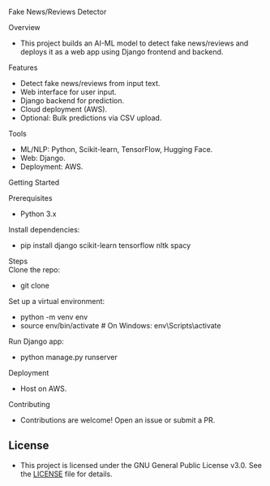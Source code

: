 Fake News/Reviews Detector

Overview
- This project builds an AI-ML model to detect fake news/reviews and deploys it as a web app using Django frontend and backend.
    
Features
- Detect fake news/reviews from input text.
- Web interface for user input.
- Django backend for prediction.
- Cloud deployment (AWS).
- Optional: Bulk predictions via CSV upload.
    
Tools
- ML/NLP: Python, Scikit-learn, TensorFlow, Hugging Face.
- Web: Django.
- Deployment: AWS.
    
Getting Started
    
Prerequisites   
- Python 3.x
    
Install dependencies:   
- pip install django scikit-learn tensorflow nltk spacy   
    
Steps    
Clone the repo:    
- git clone <repository-url>    
    
Set up a virtual environment:    
- python -m venv env    
- source env/bin/activate  # On Windows: env\Scripts\activate    
      

Run Django app:    
- python manage.py runserver    
    
Deployment    
- Host on AWS.    

Contributing    
- Contributions are welcome! Open an issue or submit a PR.

## License
- This project is licensed under the GNU General Public License v3.0. See the [LICENSE](LICENSE) file for details.

    
